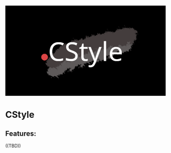 ![CStyle Logo](https://github.com/mpcsource/cstyle/blob/210884511f78e4f122af9307022753b3277f7db5/dist/logo.png)

# CStyle

## Features:

((TBD))
